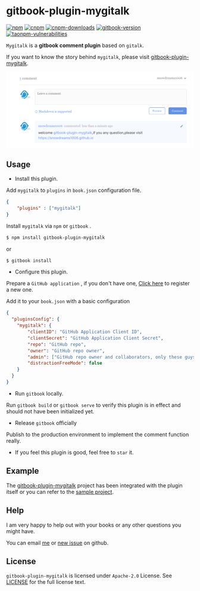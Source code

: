 # gitbook-plugin-mygitalk

[![npm][npm-version-image]][npm-version-url] [![cnpm][taonpm-version-image]][taonpm-version-url] [![cnpm-downloads][taonpm-downloads-image]][taonpm-version-url] [![gitbook-version][gitbook-version-image]][gitbook-version-url] [![taonpm-vulnerabilities][taonpm-vulnerabilities-image]][taonpm-vulnerabilities-url]

`Mygitalk` is a **gitbook comment plugin** based on `gitalk`.

If you want to know the story behind `mygitalk`, please visit [gitbook-plugin-mygitalk](https://snowdreams1006.github.io/gitbook-plugin-mygitalk/).

![mygitalk-use-preview.png](./docs/images/mygitalk-use-preview.png)

## Usage

- Install this plugin.

Add `mygitalk` to `plugins` in `book.json` configuration file.

```json
{
    "plugins" : ["mygitalk"]
}
```

Install `mygitalk` via `npm` or `gitbook` .

```bash
$ npm install gitbook-plugin-mygitalk
```

or 

```bash
$ gitbook install
```

- Configure this plugin.

Prepare a `GitHub application` , if you don't have one, [Click here](https://github.com/settings/applications/new) to register a new one.

Add it to your `book.json` with a basic configuration

```json
{
  "pluginsConfig": {
    "mygitalk": {
        "clientID": "GitHub Application Client ID",
        "clientSecret": "GitHub Application Client Secret",
        "repo": "GitHub repo",
        "owner": "GitHub repo owner",
        "admin": ["GitHub repo owner and collaborators, only these guys can initialize github issues"],
        "distractionFreeMode": false
    }
  }
}
```

- Run `gitbook` locally.

Run `gitbook build` or `gitbook serve` to verify this plugin is in effect and should not have been initialized yet.

- Release `gitbook` officially

Publish to the production environment to implement the comment function really.

- If you feel this plugin is good, feel free to `star` it.

## Example

The [gitbook-plugin-mygitalk](https://github.com/snowdreams1006/gitbook-plugin-mygitalk) project has been integrated with the plugin itself or you can refer to the [sample project](https://github.com/snowdreams1006/gitbook-plugin-mygitalk/tree/master/example).

## Help

I am very happy to help out with your books or any other questions you might have. 

You can email [me](mailto:snowdreams1006@163.com) or [new issue](https://github.com/snowdreams1006/gitbook-plugin-mygitalk/issues) on github.

## License

`gitbook-plugin-mygitalk` is licensed under `Apache-2.0` License. See [LICENSE](LICENSE) for the full license text.

[npm-version-image]: https://img.shields.io/npm/v/gitbook-plugin-mygitalk.svg?style=flat-square
[npm-version-url]: https://www.npmjs.com/package/gitbook-plugin-mygitalk
[taonpm-version-image]: https://npm.taobao.org/badge/v/gitbook-plugin-mygitalk.svg
[taonpm-version-url]: https://npm.taobao.org/package/gitbook-plugin-mygitalk
[taonpm-downloads-image]: https://npm.taobao.org/badge/d/gitbook-plugin-mygitalk.svg
[gitbook-version-image]: https://badgen.net/badge/gitbook/%3E%3D2.4.3/blue
[gitbook-version-url]: https://www.npmjs.com/package/gitbook
[taonpm-vulnerabilities-image]: https://snyk.io.cnpmjs.org/test/npm/gitbook-plugin-mygitalk/badge.svg
[taonpm-vulnerabilities-url]: https://snyk.io.cnpmjs.org/test/npm/gitbook-plugin-mygitalk








